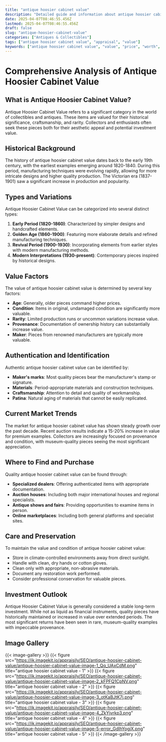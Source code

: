 ```yaml
---
title: "antique hoosier cabinet value"
description: "Detailed guide and information about antique hoosier cabinet value"
date: 2025-04-07T08:46:55.456Z
lastmod: 2025-04-07T08:46:55.456Z
draft: false
slug: "antique-hoosier-cabinet-value"
categories: ["Antiques & Collectibles"]
tags: ["antique hoosier cabinet value", "appraisal", "value"]
keywords: ["antique hoosier cabinet value", "value", "price", "worth", "appraisal"]
---
```


# Comprehensive Analysis of Antique Hoosier Cabinet Value

## What is Antique Hoosier Cabinet Value?

Antique Hoosier Cabinet Value refers to a significant category in the world of collectibles and antiques. These items are valued for their historical significance, craftsmanship, and rarity. Collectors and enthusiasts often seek these pieces both for their aesthetic appeal and potential investment value.

## Historical Background

The history of antique hoosier cabinet value dates back to the early 19th century, with the earliest examples emerging around 1820-1840. During this period, manufacturing techniques were evolving rapidly, allowing for more intricate designs and higher quality production. The Victorian era (1837-1901) saw a significant increase in production and popularity.

## Types and Variations

Antique Hoosier Cabinet Value can be categorized into several distinct types:

1. **Early Period (1820-1860)**: Characterized by simpler designs and handcrafted elements.
2. **Golden Age (1860-1900)**: Featuring more elaborate details and refined manufacturing techniques.
3. **Revival Period (1900-1930)**: Incorporating elements from earlier styles with modern manufacturing methods.
4. **Modern Interpretations (1930-present)**: Contemporary pieces inspired by historical designs.

## Value Factors

The value of antique hoosier cabinet value is determined by several key factors:

- **Age**: Generally, older pieces command higher prices.
- **Condition**: Items in original, undamaged condition are significantly more valuable.
- **Rarity**: Limited production runs or uncommon variations increase value.
- **Provenance**: Documentation of ownership history can substantially increase value.
- **Maker**: Pieces from renowned manufacturers are typically more valuable.

## Authentication and Identification

Authentic antique hoosier cabinet value can be identified by:

- **Maker's marks**: Most quality pieces bear the manufacturer's stamp or signature.
- **Materials**: Period-appropriate materials and construction techniques.
- **Craftsmanship**: Attention to detail and quality of workmanship.
- **Patina**: Natural aging of materials that cannot be easily replicated.

## Current Market Trends

The market for antique hoosier cabinet value has shown steady growth over the past decade. Recent auction results indicate a 15-20% increase in value for premium examples. Collectors are increasingly focused on provenance and condition, with museum-quality pieces seeing the most significant appreciation.

## Where to Find and Purchase

Quality antique hoosier cabinet value can be found through:

- **Specialized dealers**: Offering authenticated items with appropriate documentation.
- **Auction houses**: Including both major international houses and regional specialists.
- **Antique shows and fairs**: Providing opportunities to examine items in person.
- **Online marketplaces**: Including both general platforms and specialist sites.

## Care and Preservation

To maintain the value and condition of antique hoosier cabinet value:

- Store in climate-controlled environments away from direct sunlight.
- Handle with clean, dry hands or cotton gloves.
- Clean only with appropriate, non-abrasive materials.
- Document any restoration work performed.
- Consider professional conservation for valuable pieces.

## Investment Outlook

Antique Hoosier Cabinet Value is generally considered a stable long-term investment. While not as liquid as financial instruments, quality pieces have historically maintained or increased in value over extended periods. The most significant returns have been seen in rare, museum-quality examples with impeccable provenance.


## Image Gallery

{{< image-gallery >}}
  {{< figure src="https://ik.imagekit.io/appraisily/SEO/antique-hoosier-cabinet-value/antique-hoosier-cabinet-value-image-1_Qq_UAxCdM.png" title="antique hoosier cabinet value - 1" >}}
  {{< figure src="https://ik.imagekit.io/appraisily/SEO/antique-hoosier-cabinet-value/antique-hoosier-cabinet-value-image-2_kFPFQ1CpNV.png" title="antique hoosier cabinet value - 2" >}}
  {{< figure src="https://ik.imagekit.io/appraisily/SEO/antique-hoosier-cabinet-value/antique-hoosier-cabinet-value-image-3_otKaBJtK7j.png" title="antique hoosier cabinet value - 3" >}}
  {{< figure src="https://ik.imagekit.io/appraisily/SEO/antique-hoosier-cabinet-value/antique-hoosier-cabinet-value-image-4_ZkYjvrkp3.png" title="antique hoosier cabinet value - 4" >}}
  {{< figure src="https://ik.imagekit.io/appraisily/SEO/antique-hoosier-cabinet-value/antique-hoosier-cabinet-value-image-5-error_GdIhYogjX.png" title="antique hoosier cabinet value - 5" >}}
{{< /image-gallery >}}

